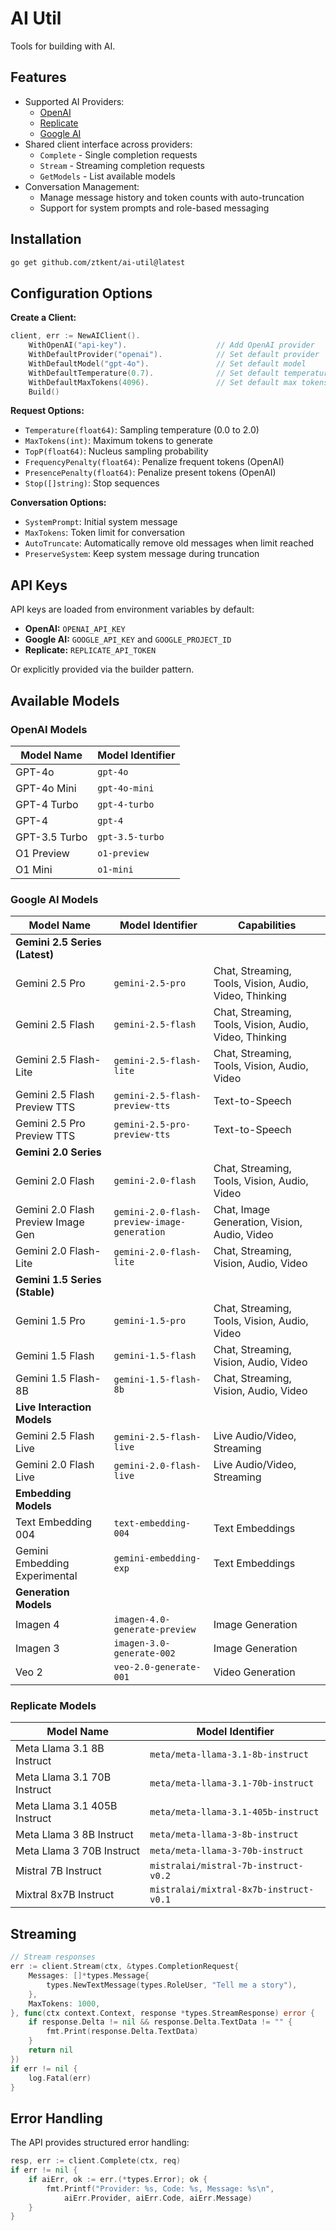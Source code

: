 # AI Util

Tools for building with AI.

## Features

- Supported AI Providers:
  - [OpenAI](https://platform.openai.com/docs/overview)
  - [Replicate](https://replicate.com/docs)
  - [Google AI](https://ai.google.dev/docs)
- Shared client interface across providers:
  - `Complete` - Single completion requests
  - `Stream` - Streaming completion requests
  - `GetModels` - List available models
- Conversation Management:
  - Manage message history and token counts with auto-truncation
  - Support for system prompts and role-based messaging

## Installation

```bash
go get github.com/ztkent/ai-util@latest
```

## Configuration Options

**Create a Client:**

```go
client, err := NewAIClient().
    WithOpenAI("api-key").                    // Add OpenAI provider
    WithDefaultProvider("openai").            // Set default provider
    WithDefaultModel("gpt-4o").               // Set default model
    WithDefaultTemperature(0.7).              // Set default temperature
    WithDefaultMaxTokens(4096).               // Set default max tokens
    Build()
```

**Request Options:**

- `Temperature(float64)`: Sampling temperature (0.0 to 2.0)
- `MaxTokens(int)`: Maximum tokens to generate
- `TopP(float64)`: Nucleus sampling probability
- `FrequencyPenalty(float64)`: Penalize frequent tokens (OpenAI)
- `PresencePenalty(float64)`: Penalize present tokens (OpenAI)
- `Stop([]string)`: Stop sequences

**Conversation Options:**

- `SystemPrompt`: Initial system message
- `MaxTokens`: Token limit for conversation
- `AutoTruncate`: Automatically remove old messages when limit reached
- `PreserveSystem`: Keep system message during truncation

## API Keys

API keys are loaded from environment variables by default:

- **OpenAI:** `OPENAI_API_KEY`
- **Google AI:** `GOOGLE_API_KEY` and `GOOGLE_PROJECT_ID`
- **Replicate:** `REPLICATE_API_TOKEN`

Or explicitly provided via the builder pattern.

## Available Models

### OpenAI Models

| Model Name | Model Identifier |
|------------|------------------|
| GPT-4o | `gpt-4o` |
| GPT-4o Mini | `gpt-4o-mini` |
| GPT-4 Turbo | `gpt-4-turbo` |
| GPT-4 | `gpt-4` |
| GPT-3.5 Turbo | `gpt-3.5-turbo` |
| O1 Preview | `o1-preview` |
| O1 Mini | `o1-mini` |

### Google AI Models

| Model Name | Model Identifier | Capabilities |
|------------|------------------|--------------|
| **Gemini 2.5 Series (Latest)** | | |
| Gemini 2.5 Pro | `gemini-2.5-pro` | Chat, Streaming, Tools, Vision, Audio, Video, Thinking |
| Gemini 2.5 Flash | `gemini-2.5-flash` | Chat, Streaming, Tools, Vision, Audio, Video, Thinking |
| Gemini 2.5 Flash-Lite | `gemini-2.5-flash-lite` | Chat, Streaming, Tools, Vision, Audio, Video |
| Gemini 2.5 Flash Preview TTS | `gemini-2.5-flash-preview-tts` | Text-to-Speech |
| Gemini 2.5 Pro Preview TTS | `gemini-2.5-pro-preview-tts` | Text-to-Speech |
| **Gemini 2.0 Series** | | |
| Gemini 2.0 Flash | `gemini-2.0-flash` | Chat, Streaming, Tools, Vision, Audio, Video |
| Gemini 2.0 Flash Preview Image Gen | `gemini-2.0-flash-preview-image-generation` | Chat, Image Generation, Vision, Audio, Video |
| Gemini 2.0 Flash-Lite | `gemini-2.0-flash-lite` | Chat, Streaming, Vision, Audio, Video |
| **Gemini 1.5 Series (Stable)** | | |
| Gemini 1.5 Pro | `gemini-1.5-pro` | Chat, Streaming, Tools, Vision, Audio, Video |
| Gemini 1.5 Flash | `gemini-1.5-flash` | Chat, Streaming, Vision, Audio, Video |
| Gemini 1.5 Flash-8B | `gemini-1.5-flash-8b` | Chat, Streaming, Vision, Audio, Video |
| **Live Interaction Models** | | |
| Gemini 2.5 Flash Live | `gemini-2.5-flash-live` | Live Audio/Video, Streaming |
| Gemini 2.0 Flash Live | `gemini-2.0-flash-live` | Live Audio/Video, Streaming |
| **Embedding Models** | | |
| Text Embedding 004 | `text-embedding-004` | Text Embeddings |
| Gemini Embedding Experimental | `gemini-embedding-exp` | Text Embeddings |
| **Generation Models** | | |
| Imagen 4 | `imagen-4.0-generate-preview` | Image Generation |
| Imagen 3 | `imagen-3.0-generate-002` | Image Generation |
| Veo 2 | `veo-2.0-generate-001` | Video Generation |

### Replicate Models

| Model Name | Model Identifier |
|------------|------------------|
| Meta Llama 3.1 8B Instruct | `meta/meta-llama-3.1-8b-instruct` |
| Meta Llama 3.1 70B Instruct | `meta/meta-llama-3.1-70b-instruct` |
| Meta Llama 3.1 405B Instruct | `meta/meta-llama-3.1-405b-instruct` |
| Meta Llama 3 8B Instruct | `meta/meta-llama-3-8b-instruct` |
| Meta Llama 3 70B Instruct | `meta/meta-llama-3-70b-instruct` |
| Mistral 7B Instruct | `mistralai/mistral-7b-instruct-v0.2` |
| Mixtral 8x7B Instruct | `mistralai/mixtral-8x7b-instruct-v0.1` |

## Streaming

```go
// Stream responses
err := client.Stream(ctx, &types.CompletionRequest{
    Messages: []*types.Message{
        types.NewTextMessage(types.RoleUser, "Tell me a story"),
    },
    MaxTokens: 1000,
}, func(ctx context.Context, response *types.StreamResponse) error {
    if response.Delta != nil && response.Delta.TextData != "" {
        fmt.Print(response.Delta.TextData)
    }
    return nil
})
if err != nil {
    log.Fatal(err)
}
```

## Error Handling

The API provides structured error handling:

```go
resp, err := client.Complete(ctx, req)
if err != nil {
    if aiErr, ok := err.(*types.Error); ok {
        fmt.Printf("Provider: %s, Code: %s, Message: %s\n", 
            aiErr.Provider, aiErr.Code, aiErr.Message)
    }
}
```
